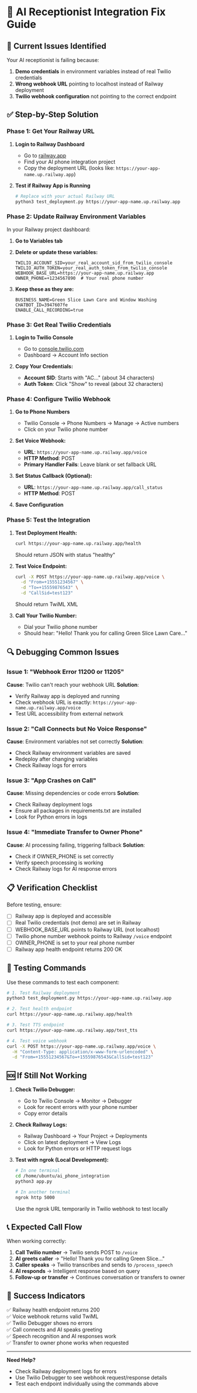 # 🔧 AI Receptionist Integration Fix Guide

## 🚨 **Current Issues Identified**

Your AI receptionist is failing because:
1. **Demo credentials** in environment variables instead of real Twilio credentials
2. **Wrong webhook URL** pointing to localhost instead of Railway deployment
3. **Twilio webhook configuration** not pointing to the correct endpoint

## ✅ **Step-by-Step Solution**

### **Phase 1: Get Your Railway URL**

1. **Login to Railway Dashboard**
   - Go to [railway.app](https://railway.app)
   - Find your AI phone integration project
   - Copy the deployment URL (looks like: `https://your-app-name.up.railway.app`)

2. **Test if Railway App is Running**
   ```bash
   # Replace with your actual Railway URL
   python3 test_deployment.py https://your-app-name.up.railway.app
   ```

### **Phase 2: Update Railway Environment Variables**

In your Railway project dashboard:

1. **Go to Variables tab**
2. **Delete or update these variables:**
   ```
   TWILIO_ACCOUNT_SID=your_real_account_sid_from_twilio_console
   TWILIO_AUTH_TOKEN=your_real_auth_token_from_twilio_console
   WEBHOOK_BASE_URL=https://your-app-name.up.railway.app
   OWNER_PHONE=+1234567890  # Your real phone number
   ```

3. **Keep these as they are:**
   ```
   BUSINESS_NAME=Green Slice Lawn Care and Window Washing
   CHATBOT_ID=3947607fe
   ENABLE_CALL_RECORDING=true
   ```

### **Phase 3: Get Real Twilio Credentials**

1. **Login to Twilio Console**
   - Go to [console.twilio.com](https://console.twilio.com)
   - Dashboard → Account Info section

2. **Copy Your Credentials:**
   - **Account SID**: Starts with "AC..." (about 34 characters)
   - **Auth Token**: Click "Show" to reveal (about 32 characters)

### **Phase 4: Configure Twilio Webhook**

1. **Go to Phone Numbers**
   - Twilio Console → Phone Numbers → Manage → Active numbers
   - Click on your Twilio phone number

2. **Set Voice Webhook:**
   - **URL**: `https://your-app-name.up.railway.app/voice`
   - **HTTP Method**: POST
   - **Primary Handler Fails**: Leave blank or set fallback URL

3. **Set Status Callback (Optional):**
   - **URL**: `https://your-app-name.up.railway.app/call_status`
   - **HTTP Method**: POST

4. **Save Configuration**

### **Phase 5: Test the Integration**

1. **Test Deployment Health:**
   ```bash
   curl https://your-app-name.up.railway.app/health
   ```
   Should return JSON with status "healthy"

2. **Test Voice Endpoint:**
   ```bash
   curl -X POST https://your-app-name.up.railway.app/voice \
     -d "From=+15551234567" \
     -d "To=+15559876543" \
     -d "CallSid=test123"
   ```
   Should return TwiML XML

3. **Call Your Twilio Number:**
   - Dial your Twilio phone number
   - Should hear: "Hello! Thank you for calling Green Slice Lawn Care..."

## 🔍 **Debugging Common Issues**

### **Issue 1: "Webhook Error 11200 or 11205"**
**Cause**: Twilio can't reach your webhook URL
**Solution**:
- Verify Railway app is deployed and running
- Check webhook URL is exactly: `https://your-app-name.up.railway.app/voice`
- Test URL accessibility from external network

### **Issue 2: "Call Connects but No Voice Response"**
**Cause**: Environment variables not set correctly
**Solution**:
- Check Railway environment variables are saved
- Redeploy after changing variables
- Check Railway logs for errors

### **Issue 3: "App Crashes on Call"**
**Cause**: Missing dependencies or code errors
**Solution**:
- Check Railway deployment logs
- Ensure all packages in requirements.txt are installed
- Look for Python errors in logs

### **Issue 4: "Immediate Transfer to Owner Phone"**
**Cause**: AI processing failing, triggering fallback
**Solution**:
- Check if OWNER_PHONE is set correctly
- Verify speech processing is working
- Check Railway logs for AI response errors

## 📋 **Verification Checklist**

Before testing, ensure:

- [ ] Railway app is deployed and accessible
- [ ] Real Twilio credentials (not demo) are set in Railway
- [ ] WEBHOOK_BASE_URL points to Railway URL (not localhost)
- [ ] Twilio phone number webhook points to Railway `/voice` endpoint
- [ ] OWNER_PHONE is set to your real phone number
- [ ] Railway app health endpoint returns 200 OK

## 🧪 **Testing Commands**

Use these commands to test each component:

```bash
# 1. Test Railway deployment
python3 test_deployment.py https://your-app-name.up.railway.app

# 2. Test health endpoint
curl https://your-app-name.up.railway.app/health

# 3. Test TTS endpoint
curl https://your-app-name.up.railway.app/test_tts

# 4. Test voice webhook
curl -X POST https://your-app-name.up.railway.app/voice \
  -H "Content-Type: application/x-www-form-urlencoded" \
  -d "From=+15551234567&To=+15559876543&CallSid=test123"
```

## 🆘 **If Still Not Working**

1. **Check Twilio Debugger:**
   - Go to Twilio Console → Monitor → Debugger
   - Look for recent errors with your phone number
   - Copy error details

2. **Check Railway Logs:**
   - Railway Dashboard → Your Project → Deployments
   - Click on latest deployment → View Logs
   - Look for Python errors or HTTP request logs

3. **Test with ngrok (Local Development):**
   ```bash
   # In one terminal
   cd /home/ubuntu/ai_phone_integration
   python3 app.py

   # In another terminal
   ngrok http 5000
   ```
   Use the ngrok URL temporarily in Twilio webhook to test locally

## 📞 **Expected Call Flow**

When working correctly:
1. **Call Twilio number** → Twilio sends POST to `/voice`
2. **AI greets caller** → "Hello! Thank you for calling Green Slice..."
3. **Caller speaks** → Twilio transcribes and sends to `/process_speech`
4. **AI responds** → Intelligent response based on query
5. **Follow-up or transfer** → Continues conversation or transfers to owner

## 🎯 **Success Indicators**

✅ Railway health endpoint returns 200  
✅ Voice webhook returns valid TwiML  
✅ Twilio Debugger shows no errors  
✅ Call connects and AI speaks greeting  
✅ Speech recognition and AI responses work  
✅ Transfer to owner phone works when requested  

---

**Need Help?** 
- Check Railway deployment logs for errors
- Use Twilio Debugger to see webhook request/response details
- Test each endpoint individually using the commands above
